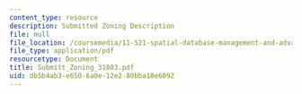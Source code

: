 ```yaml
---
content_type: resource
description: Submitted Zoning Description
file: null
file_location: /coursemedia/11-521-spatial-database-management-and-advanced-geographic-information-systems-spring-2003/db5b4ab3e6506a0e12e280bba18e6092_Submitt_Zoning_31803.pdf
file_type: application/pdf
resourcetype: Document
title: Submitt_Zoning_31803.pdf
uid: db5b4ab3-e650-6a0e-12e2-80bba18e6092
---
```

